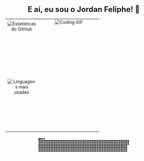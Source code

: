 <h1 align="center" style="font-size: 24px;">E aí, eu sou o Jordan Feliphe! 👋</h1>

<table align="center" style="border-spacing: 5px; width: 60%;">
  <tr>
    <td style="width: 35%; vertical-align: top;">
      <div align="center" style="display: flex; flex-direction: column; align-items: center; margin: 0; padding: 0;">
        <img src="https://github-readme-stats.vercel.app/api?username=JordanFeliphe&hide_title=false&hide_rank=false&show_icons=true&include_all_commits=true&count_private=true&disable_animations=false&theme=dracula&locale=pt-br&hide_border=false" width="100%" height="180px" alt="Estatísticas do GitHub" style="margin-bottom: 0; padding: 5px;" />
        <img src="https://github-readme-stats.vercel.app/api/top-langs?username=JordanFeliphe&locale=pt-br&hide_title=false&layout=compact&card_width=250&langs_count=5&theme=dracula&hide_border=false" width="100%" height="160px" alt="Linguagens mais usadas" style="margin-top: -5px; padding: 5px;" />
      </div>
    </td>
    <td style="width: 65%; vertical-align: top; text-align: center;">
      <img src="https://user-images.githubusercontent.com/74038190/225813708-98b745f2-7d22-48cf-9150-083f1b00d6c9.gif" width="100%" height="280px" alt="Coding GIF">
    </td>
  </tr>
</table>

<div align="center">
  <picture>
    <source media="(prefers-color-scheme: dark)" srcset="https://raw.githubusercontent.com/JordanFeliphe/JordanFeliphe/output/github-contribution-grid-snake-dark.svg">
    <source media="(prefers-color-scheme: light)" srcset="https://raw.githubusercontent.com/JordanFeliphe/JordanFeliphe/output/github-contribution-grid-snake-dark.svg">
    <img width="60%" alt="GitHub contribution grid snake animation" src="https://raw.githubusercontent.com/JordanFeliphe/JordanFeliphe/output/github-contribution-grid-snake.svg">
  </picture>
</div>
